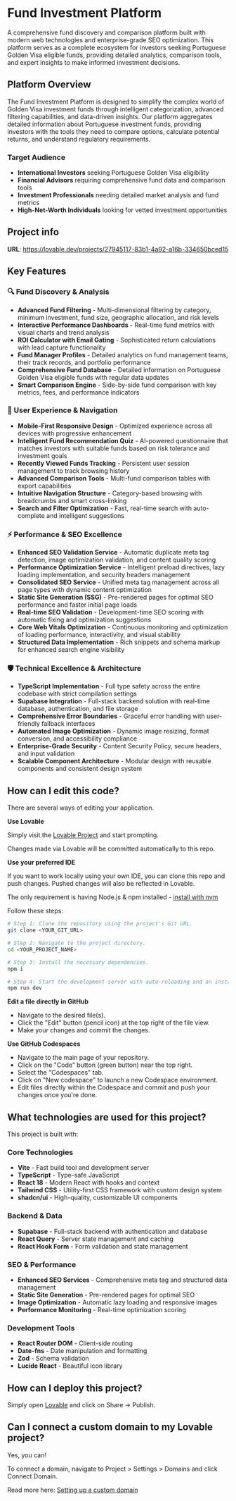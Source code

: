 # Fund Investment Platform

A comprehensive fund discovery and comparison platform built with modern web technologies and enterprise-grade SEO optimization. This platform serves as a complete ecosystem for investors seeking Portuguese Golden Visa eligible funds, providing detailed analytics, comparison tools, and expert insights to make informed investment decisions.

## Platform Overview

The Fund Investment Platform is designed to simplify the complex world of Golden Visa investment funds through intelligent categorization, advanced filtering capabilities, and data-driven insights. Our platform aggregates detailed information about Portuguese investment funds, providing investors with the tools they need to compare options, calculate potential returns, and understand regulatory requirements.

### Target Audience
- **International Investors** seeking Portuguese Golden Visa eligibility
- **Financial Advisors** requiring comprehensive fund data and comparison tools
- **Investment Professionals** needing detailed market analysis and fund metrics
- **High-Net-Worth Individuals** looking for vetted investment opportunities

## Project info

**URL**: https://lovable.dev/projects/27945117-83b1-4a92-a16b-334650bced15

## Key Features

### 🔍 Fund Discovery & Analysis
- **Advanced Fund Filtering** - Multi-dimensional filtering by category, minimum investment, fund size, geographic allocation, and risk levels
- **Interactive Performance Dashboards** - Real-time fund metrics with visual charts and trend analysis
- **ROI Calculator with Email Gating** - Sophisticated return calculations with lead capture functionality
- **Fund Manager Profiles** - Detailed analytics on fund management teams, their track records, and portfolio performance
- **Comprehensive Fund Database** - Detailed information on Portuguese Golden Visa eligible funds with regular data updates
- **Smart Comparison Engine** - Side-by-side fund comparison with key metrics, fees, and performance indicators

### 🎯 User Experience & Navigation
- **Mobile-First Responsive Design** - Optimized experience across all devices with progressive enhancement
- **Intelligent Fund Recommendation Quiz** - AI-powered questionnaire that matches investors with suitable funds based on risk tolerance and investment goals
- **Recently Viewed Funds Tracking** - Persistent user session management to track browsing history
- **Advanced Comparison Tools** - Multi-fund comparison tables with export capabilities
- **Intuitive Navigation Structure** - Category-based browsing with breadcrumbs and smart cross-linking
- **Search and Filter Optimization** - Fast, real-time search with auto-complete and intelligent suggestions

### ⚡ Performance & SEO Excellence
- **Enhanced SEO Validation Service** - Automatic duplicate meta tag detection, image optimization validation, and content quality scoring
- **Performance Optimization Service** - Intelligent preload directives, lazy loading implementation, and security headers management
- **Consolidated SEO Service** - Unified meta tag management across all page types with dynamic content optimization
- **Static Site Generation (SSG)** - Pre-rendered pages for optimal SEO performance and faster initial page loads
- **Real-time SEO Validation** - Development-time SEO scoring with automatic fixing and optimization suggestions
- **Core Web Vitals Optimization** - Continuous monitoring and optimization of loading performance, interactivity, and visual stability
- **Structured Data Implementation** - Rich snippets and schema markup for enhanced search engine visibility

### 🛡️ Technical Excellence & Architecture
- **TypeScript Implementation** - Full type safety across the entire codebase with strict compilation settings
- **Supabase Integration** - Full-stack backend solution with real-time database, authentication, and file storage
- **Comprehensive Error Boundaries** - Graceful error handling with user-friendly fallback interfaces
- **Automated Image Optimization** - Dynamic image resizing, format conversion, and accessibility compliance
- **Enterprise-Grade Security** - Content Security Policy, secure headers, and input validation
- **Scalable Component Architecture** - Modular design with reusable components and consistent design system

## How can I edit this code?

There are several ways of editing your application.

**Use Lovable**

Simply visit the [Lovable Project](https://lovable.dev/projects/27945117-83b1-4a92-a16b-334650bced15) and start prompting.

Changes made via Lovable will be committed automatically to this repo.

**Use your preferred IDE**

If you want to work locally using your own IDE, you can clone this repo and push changes. Pushed changes will also be reflected in Lovable.

The only requirement is having Node.js & npm installed - [install with nvm](https://github.com/nvm-sh/nvm#installing-and-updating)

Follow these steps:

```sh
# Step 1: Clone the repository using the project's Git URL.
git clone <YOUR_GIT_URL>

# Step 2: Navigate to the project directory.
cd <YOUR_PROJECT_NAME>

# Step 3: Install the necessary dependencies.
npm i

# Step 4: Start the development server with auto-reloading and an instant preview.
npm run dev
```

**Edit a file directly in GitHub**

- Navigate to the desired file(s).
- Click the "Edit" button (pencil icon) at the top right of the file view.
- Make your changes and commit the changes.

**Use GitHub Codespaces**

- Navigate to the main page of your repository.
- Click on the "Code" button (green button) near the top right.
- Select the "Codespaces" tab.
- Click on "New codespace" to launch a new Codespace environment.
- Edit files directly within the Codespace and commit and push your changes once you're done.

## What technologies are used for this project?

This project is built with:

### Core Technologies
- **Vite** - Fast build tool and development server
- **TypeScript** - Type-safe JavaScript
- **React 18** - Modern React with hooks and context
- **Tailwind CSS** - Utility-first CSS framework with custom design system
- **shadcn/ui** - High-quality, customizable UI components

### Backend & Data
- **Supabase** - Full-stack backend with authentication and database
- **React Query** - Server state management and caching
- **React Hook Form** - Form validation and state management

### SEO & Performance
- **Enhanced SEO Services** - Comprehensive meta tag and structured data management
- **Static Site Generation** - Pre-rendered pages for optimal SEO
- **Image Optimization** - Automatic lazy loading and responsive images
- **Performance Monitoring** - Real-time optimization scoring

### Development Tools
- **React Router DOM** - Client-side routing
- **Date-fns** - Date manipulation and formatting
- **Zod** - Schema validation
- **Lucide React** - Beautiful icon library

## How can I deploy this project?

Simply open [Lovable](https://lovable.dev/projects/27945117-83b1-4a92-a16b-334650bced15) and click on Share -> Publish.

## Can I connect a custom domain to my Lovable project?

Yes, you can!

To connect a domain, navigate to Project > Settings > Domains and click Connect Domain.

Read more here: [Setting up a custom domain](https://docs.lovable.dev/tips-tricks/custom-domain#step-by-step-guide)
